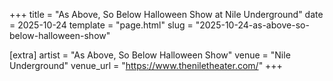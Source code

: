 +++
title = "As Above, So Below Halloween Show at Nile Underground"
date = 2025-10-24
template = "page.html"
slug = "2025-10-24-as-above-so-below-halloween-show"

[extra]
artist = "As Above, So Below Halloween Show"
venue = "Nile Underground"
venue_url = "https://www.theniletheater.com/"
+++
